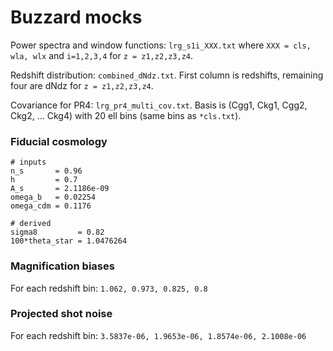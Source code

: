 # Buzzard mocks

Power spectra and window functions: `lrg_s1i_XXX.txt` where `XXX = cls, wla, wlx` and `i=1,2,3,4` for `z = z1,z2,z3,z4`.

Redshift distribution: `combined_dNdz.txt`. First column is redshifts, remaining four are dNdz for `z = z1,z2,z3,z4`.

Covariance for PR4: `lrg_pr4_multi_cov.txt`. Basis is (Cgg1, Ckg1, Cgg2, Ckg2, ... Ckg4) with 20 ell bins (same bins as `*cls.txt`).

### Fiducial cosmology
```
# inputs
n_s       = 0.96 
h         = 0.7 
A_s       = 2.1186e-09 
omega_b   = 0.02254 
omega_cdm = 0.1176

# derived
sigma8         = 0.82
100*theta_star = 1.0476264
```

### Magnification biases

For each redshift bin: `1.062, 0.973, 0.825, 0.8`

### Projected shot noise

For each redshift bin: `3.5837e-06, 1.9653e-06, 1.8574e-06, 2.1008e-06`